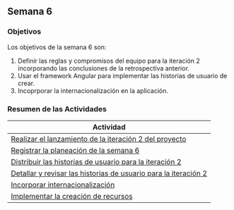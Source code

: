 ## Semana 6

### Objetivos

Los objetivos de la semana 6 son:

1. Definir las reglas y compromisos del equipo para la iteración 2 incorporando las conclusiones de la retrospectiva anterior.
2. Usar el framework Angular para implementar las historias de usuario de crear.
3. Incoprporar la internacionalización en la aplicación.

### Resumen de las Actividades

| Actividad                                                                          |
| ---------------------------------------------------------------------------------- |
| [Realizar el lanzamiento de la iteración 2 del proyecto](s6_lanzamiento.md)        |
| [Registrar la planeación de la semana 6](s6_syp.md)                                |
| [Distribuir las historias de usuario para la iteración 2](s6_distribucion.md)      |
| [Detallar y revisar las historias de usuario para la iteración 2 ](s6_detallar.md) |
| [Incorporar internacionalización](s6_i18n.md)                                      |
| [Implementar la creación de recursos](s6_crear.md)                                 |
